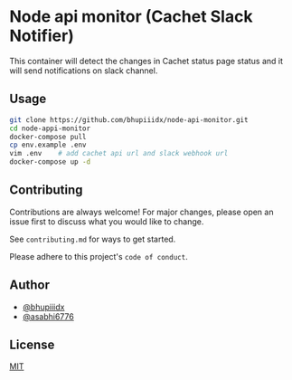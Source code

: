 # Node api monitor (Cachet Slack Notifier)

This container will detect the changes in Cachet status page status and it will send notifications on slack channel.


## Usage

```bash
git clone https://github.com/bhupiiidx/node-api-monitor.git
cd node-appi-monitor
docker-compose pull
cp env.example .env
vim .env    # add cachet api url and slack webhook url
docker-compose up -d
```



## Contributing

Contributions are always welcome! For major changes, please open an issue first to discuss what you would like to change.

See `contributing.md` for ways to get started.

Please adhere to this project's `code of conduct`.


## Author

- [@bhupiiidx](https://github.com/bhupiiidx)
- [@asabhi6776](https://www.github.com/asabhi6776)


## License

[MIT](https://choosealicense.com/licenses/mit/)


